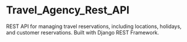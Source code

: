 # Travel_Agency_Rest_API
REST API for managing travel reservations, including locations, holidays, and customer reservations. Built with Django REST Framework.
